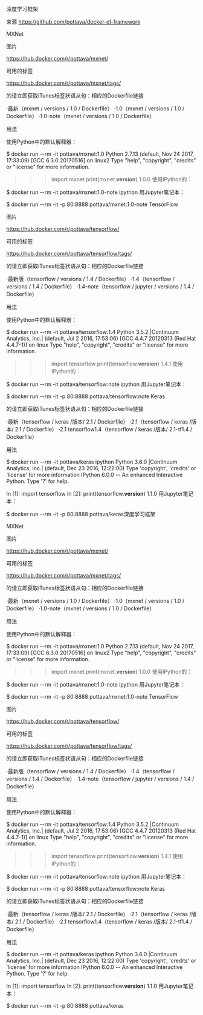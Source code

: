 深度学习框架

来源 https://github.com/pottava/docker-dl-framework



MXNet

图片

https://hub.docker.com/r/pottava/mxnet/

可用的标签

https://hub.docker.com/r/pottava/mxnet/tags/

的请立即获取iTunes标签状语从句：相应的Dockerfile链接

·最新（mxnet / versions / 1.0 / Dockerfile）
·1.0（mxnet / versions / 1.0 / Dockerfile）
·1.0-note（mxnet / versions / 1.0 / Dockerfile）

用法

使用Python中的默认解释器：

$ docker run --rm -it pottava/mxnet:1.0
Python 2.7.13 (default, Nov 24 2017, 17:33:09)
[GCC 6.3.0 20170516] on linux2
Type "help", "copyright", "credits" or "license" for more information.
>>>
>>> import mxnet
>>> print(mxnet.__version__)
1.0.0
使用IPython的：

$ docker run --rm -it pottava/mxnet:1.0-note ipython
用Jupyter笔记本：

$ docker run --rm -it -p 80:8888 pottava/mxnet:1.0-note
TensorFlow

图片

https://hub.docker.com/r/pottava/tensorflow/

可用的标签

https://hub.docker.com/r/pottava/tensorflow/tags/

的请立即获取iTunes标签状语从句：相应的Dockerfile链接

·最新版（tensorflow / versions / 1.4 / Dockerfile）
·1.4（tensorflow / versions / 1.4 / Dockerfile）
·1.4-note（tensorflow / jupyter / versions / 1.4 / Dockerfile）

用法

使用Python中的默认解释器：

$ docker run --rm -it pottava/tensorflow:1.4
Python 3.5.2 |Continuum Analytics, Inc.| (default, Jul  2 2016, 17:53:06)
[GCC 4.4.7 20120313 (Red Hat 4.4.7-1)] on linux
Type "help", "copyright", "credits" or "license" for more information.
>>>
>>> import tensorflow
>>> print(tensorflow.__version__)
1.4.1
使用IPython的：

$ docker run --rm -it pottava/tensorflow:note ipython
用Jupyter笔记本：

$ docker run --rm -it -p 80:8888 pottava/tensorflow:note
Keras

的请立即获取iTunes标签状语从句：相应的Dockerfile链接

·最新（tensorflow / keras /版本/ 2.1 / Dockerfile）
·2.1（tensorflow / keras /版本/ 2.1 / Dockerfile）
·2.1 tensorflow1.4（tensorflow / keras /版本/ 2.1-tf1.4 / Dockerfile）

用法

$ docker run --rm -it pottava/keras ipython
Python 3.6.0 |Continuum Analytics, Inc.| (default, Dec 23 2016, 12:22:00)
Type 'copyright', 'credits' or 'license' for more information
IPython 6.0.0 -- An enhanced Interactive Python. Type '?' for help.

In [1]: import tensorflow
In [2]: print(tensorflow.__version__)
1.1.0
用Jupyter笔记本：

$ docker run --rm -it -p 80:8888 pottava/keras深度学习框架

MXNet

图片

https://hub.docker.com/r/pottava/mxnet/

可用的标签

https://hub.docker.com/r/pottava/mxnet/tags/

的请立即获取iTunes标签状语从句：相应的Dockerfile链接

·最新（mxnet / versions / 1.0 / Dockerfile）
·1.0（mxnet / versions / 1.0 / Dockerfile）
·1.0-note（mxnet / versions / 1.0 / Dockerfile）

用法

使用Python中的默认解释器：

$ docker run --rm -it pottava/mxnet:1.0
Python 2.7.13 (default, Nov 24 2017, 17:33:09)
[GCC 6.3.0 20170516] on linux2
Type "help", "copyright", "credits" or "license" for more information.
>>>
>>> import mxnet
>>> print(mxnet.__version__)
1.0.0
使用IPython的：

$ docker run --rm -it pottava/mxnet:1.0-note ipython
用Jupyter笔记本：

$ docker run --rm -it -p 80:8888 pottava/mxnet:1.0-note
TensorFlow

图片

https://hub.docker.com/r/pottava/tensorflow/

可用的标签

https://hub.docker.com/r/pottava/tensorflow/tags/

的请立即获取iTunes标签状语从句：相应的Dockerfile链接

·最新版（tensorflow / versions / 1.4 / Dockerfile）
·1.4（tensorflow / versions / 1.4 / Dockerfile）
·1.4-note（tensorflow / jupyter / versions / 1.4 / Dockerfile）

用法

使用Python中的默认解释器：

$ docker run --rm -it pottava/tensorflow:1.4
Python 3.5.2 |Continuum Analytics, Inc.| (default, Jul  2 2016, 17:53:06)
[GCC 4.4.7 20120313 (Red Hat 4.4.7-1)] on linux
Type "help", "copyright", "credits" or "license" for more information.
>>>
>>> import tensorflow
>>> print(tensorflow.__version__)
1.4.1
使用IPython的：

$ docker run --rm -it pottava/tensorflow:note ipython
用Jupyter笔记本：

$ docker run --rm -it -p 80:8888 pottava/tensorflow:note
Keras

的请立即获取iTunes标签状语从句：相应的Dockerfile链接

·最新（tensorflow / keras /版本/ 2.1 / Dockerfile）
·2.1（tensorflow / keras /版本/ 2.1 / Dockerfile）
·2.1 tensorflow1.4（tensorflow / keras /版本/ 2.1-tf1.4 / Dockerfile）

用法

$ docker run --rm -it pottava/keras ipython
Python 3.6.0 |Continuum Analytics, Inc.| (default, Dec 23 2016, 12:22:00)
Type 'copyright', 'credits' or 'license' for more information
IPython 6.0.0 -- An enhanced Interactive Python. Type '?' for help.

In [1]: import tensorflow
In [2]: print(tensorflow.__version__)
1.1.0
用Jupyter笔记本：

$ docker run --rm -it -p 80:8888 pottava/keras

